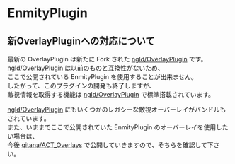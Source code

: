 # EnmityPlugin

## 新OverlayPluginへの対応について

最新の OverlayPlugin は新たに Fork された [ngld/OverlayPlugin](https://github.com/ngld/OverlayPlugin) です。  
[ngld/OverlayPlugin](https://github.com/ngld/OverlayPlugin) は以前のものと互換性がないため、  
ここで公開されている EnmityPlugin を使用することが出来ません。  
したがって、このプラグインの開発も終了しますが、  
敵視情報を取得する機能は [ngld/OverlayPlugin](https://github.com/ngld/OverlayPlugin) で標準搭載されています。

[ngld/OverlayPlugin](https://github.com/ngld/OverlayPlugin) にもいくつかのレガシーな敵視オーバーレイがバンドルもされています。  
また、いままでここで公開されていた EnmityPlugin のオーバーレイを使用したい場合は、  
今後 [qitana/ACT_Overlays](https://github.com/qitana/ACT_Overlays) で公開していきますので、そちらを確認して下さい。


